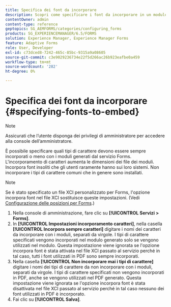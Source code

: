 ```yaml
---
title: Specifica dei font da incorporare
description: Scopri come specificare i font da incorporare in un modulo adattivo. È possibile specificare i tipi di carattere incorporati o mai incorporati con i moduli generati dal servizio Forms.
contentOwner: admin
content-type: reference
geptopics: SG_AEMFORMS/categories/configuring_forms
products: SG_EXPERIENCEMANAGER/6.5/FORMS
solution: Experience Manager, Experience Manager Forms
feature: Adaptive Forms
role: User, Developer
exl-id: c73dced8-7242-465c-85bc-9315a9a08605
source-git-commit: c3e9029236734e22f5d266ac26b923eafbe0a459
workflow-type: tm+mt
source-wordcount: '282'
ht-degree: 0%

---
```


# Specifica dei font da incorporare {#specifying-fonts-to-embed}

>[!NOTE]
> 
> Assicurati che l’utente disponga dei privilegi di amministratore per accedere alla console dell’amministratore.

È possibile specificare quali tipi di carattere devono essere sempre incorporati o meno con i moduli generati dal servizio Forms. L&#39;incorporamento di caratteri aumenta le dimensioni dei file dei moduli. Incorpora font insoliti che gli utenti raramente hanno sui loro sistemi. Non incorporare i tipi di carattere comuni che in genere sono installati.

>[!NOTE]
>
>Se è stato specificato un file XCI personalizzato per Forms, l&#39;opzione incorpora font nel file XCI sostituisce queste impostazioni. (Vedi [Configurazione delle posizioni per Forms](/help/forms/using/admin-help/configuring-locations-forms.md#configuring-locations-for-forms).)

1. Nella console di amministrazione, fare clic su **[!UICONTROL Servizi > Forms]**.
1. In **[!UICONTROL Impostazioni incorporamento caratteri]**, nella casella **[!UICONTROL Incorpora sempre caratteri]** digitare i nomi dei caratteri da incorporare con i moduli, separati da virgole. I tipi di carattere specificati vengono incorporati nel modulo generato solo se vengono utilizzati nel modulo. Questa impostazione viene ignorata se l&#39;opzione incorpora font è stata attivata nel file XCI passato al servizio perché in tal caso, tutti i font utilizzati in PDF sono sempre incorporati.
1. Nella casella **[!UICONTROL Non incorporare mai i tipi di carattere]** digitare i nomi dei tipi di carattere da non incorporare con i moduli, separati da virgole. I tipi di carattere specificati non vengono incorporati in PDF, anche se vengono utilizzati nel PDF generato. Questa impostazione viene ignorata se l&#39;opzione incorpora font è stata disattivata nel file XCI passato al servizio perché in tal caso nessuno dei font utilizzati in PDF è incorporato.
1. Fai clic su **[!UICONTROL Salva]**.
